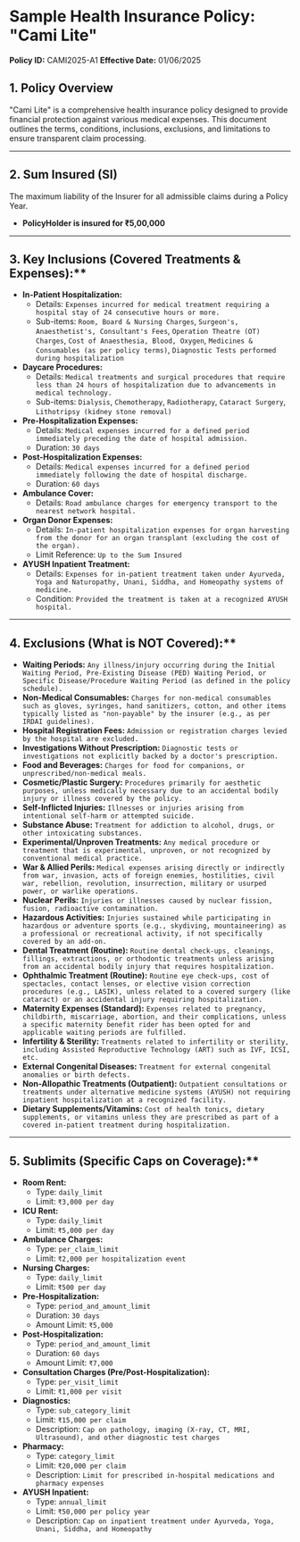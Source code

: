 # Sample Health Insurance Policy: "Cami Lite"
**Policy ID:** CAMI2025-A1
**Effective Date:** 01/06/2025


## 1. Policy Overview

"Cami Lite" is a comprehensive health insurance policy designed to provide financial protection against various medical expenses. This document outlines the terms, conditions, inclusions, exclusions, and limitations to ensure transparent claim processing.

---

## 2. Sum Insured (SI)

The maximum liability of the Insurer for all admissible claims during a Policy Year.

* **PolicyHolder is insured for ₹5,00,000**

---

## 3. Key Inclusions (Covered Treatments & Expenses):**

* **In-Patient Hospitalization:**
    * Details: `Expenses incurred for medical treatment requiring a hospital stay of 24 consecutive hours or more.`
    * Sub-items: `Room, Board & Nursing Charges`, `Surgeon's, Anaesthetist's, Consultant's Fees`, `Operation Theatre (OT) Charges`, `Cost of Anaesthesia, Blood, Oxygen`, `Medicines & Consumables (as per policy terms)`, `Diagnostic Tests performed during hospitalization`
* **Daycare Procedures:**
    * Details: `Medical treatments and surgical procedures that require less than 24 hours of hospitalization due to advancements in medical technology.`
    * Sub-items: `Dialysis`, `Chemotherapy`, `Radiotherapy`, `Cataract Surgery`, `Lithotripsy (kidney stone removal)`
* **Pre-Hospitalization Expenses:**
    * Details: `Medical expenses incurred for a defined period immediately preceding the date of hospital admission.`
    * Duration: `30 days`
* **Post-Hospitalization Expenses:**
    * Details: `Medical expenses incurred for a defined period immediately following the date of hospital discharge.`
    * Duration: `60 days`
* **Ambulance Cover:**
    * Details: `Road ambulance charges for emergency transport to the nearest network hospital.`
* **Organ Donor Expenses:**
    * Details: `In-patient hospitalization expenses for organ harvesting from the donor for an organ transplant (excluding the cost of the organ).`
    * Limit Reference: `Up to the Sum Insured`
* **AYUSH Inpatient Treatment:**
    * Details: `Expenses for in-patient treatment taken under Ayurveda, Yoga and Naturopathy, Unani, Siddha, and Homeopathy systems of medicine.`
    * Condition: `Provided the treatment is taken at a recognized AYUSH hospital.`

---

## 4. Exclusions (What is NOT Covered):**

* **Waiting Periods:** `Any illness/injury occurring during the Initial Waiting Period, Pre-Existing Disease (PED) Waiting Period, or Specific Disease/Procedure Waiting Period (as defined in the policy schedule).`
* **Non-Medical Consumables:** `Charges for non-medical consumables such as gloves, syringes, hand sanitizers, cotton, and other items typically listed as "non-payable" by the insurer (e.g., as per IRDAI guidelines).`
* **Hospital Registration Fees:** `Admission or registration charges levied by the hospital are excluded.`
* **Investigations Without Prescription:** `Diagnostic tests or investigations not explicitly backed by a doctor's prescription.`
* **Food and Beverages:** `Charges for food for companions, or unprescribed/non-medical meals.`
* **Cosmetic/Plastic Surgery:** `Procedures primarily for aesthetic purposes, unless medically necessary due to an accidental bodily injury or illness covered by the policy.`
* **Self-Inflicted Injuries:** `Illnesses or injuries arising from intentional self-harm or attempted suicide.`
* **Substance Abuse:** `Treatment for addiction to alcohol, drugs, or other intoxicating substances.`
* **Experimental/Unproven Treatments:** `Any medical procedure or treatment that is experimental, unproven, or not recognized by conventional medical practice.`
* **War & Allied Perils:** `Medical expenses arising directly or indirectly from war, invasion, acts of foreign enemies, hostilities, civil war, rebellion, revolution, insurrection, military or usurped power, or warlike operations.`
* **Nuclear Perils:** `Injuries or illnesses caused by nuclear fission, fusion, radioactive contamination.`
* **Hazardous Activities:** `Injuries sustained while participating in hazardous or adventure sports (e.g., skydiving, mountaineering) as a professional or recreational activity, if not specifically covered by an add-on.`
* **Dental Treatment (Routine):** `Routine dental check-ups, cleanings, fillings, extractions, or orthodontic treatments unless arising from an accidental bodily injury that requires hospitalization.`
* **Ophthalmic Treatment (Routine):** `Routine eye check-ups, cost of spectacles, contact lenses, or elective vision correction procedures (e.g., LASIK), unless related to a covered surgery (like cataract) or an accidental injury requiring hospitalization.`
* **Maternity Expenses (Standard):** `Expenses related to pregnancy, childbirth, miscarriage, abortion, and their complications, unless a specific maternity benefit rider has been opted for and applicable waiting periods are fulfilled.`
* **Infertility & Sterility:** `Treatments related to infertility or sterility, including Assisted Reproductive Technology (ART) such as IVF, ICSI, etc.`
* **External Congenital Diseases:** `Treatment for external congenital anomalies or birth defects.`
* **Non-Allopathic Treatments (Outpatient):** `Outpatient consultations or treatments under alternative medicine systems (AYUSH) not requiring inpatient hospitalization at a recognized facility.`
* **Dietary Supplements/Vitamins:** `Cost of health tonics, dietary supplements, or vitamins unless they are prescribed as part of a covered in-patient treatment during hospitalization.`

---

## 5. Sublimits (Specific Caps on Coverage):**

* **Room Rent:**
    * Type: `daily_limit`
    * Limit: `₹3,000 per day`
* **ICU Rent:**
    * Type: `daily_limit`
    * Limit: `₹5,000 per day`
* **Ambulance Charges:**
    * Type: `per_claim_limit`
    * Limit: `₹2,000 per hospitalization event`
* **Nursing Charges:**
    * Type: `daily_limit`
    * Limit: `₹500 per day`
* **Pre-Hospitalization:**
    * Type: `period_and_amount_limit`
    * Duration: `30 days`
    * Amount Limit: `₹5,000`
* **Post-Hospitalization:**
    * Type: `period_and_amount_limit`
    * Duration: `60 days`
    * Amount Limit: `₹7,000`
* **Consultation Charges (Pre/Post-Hospitalization):**
    * Type: `per_visit_limit`
    * Limit: `₹1,000 per visit`
* **Diagnostics:**
    * Type: `sub_category_limit`
    * Limit: `₹15,000 per claim`
    * Description: `Cap on pathology, imaging (X-ray, CT, MRI, Ultrasound), and other diagnostic test charges`
* **Pharmacy:**
    * Type: `category_limit`
    * Limit: `₹20,000 per claim`
    * Description: `Limit for prescribed in-hospital medications and pharmacy expenses`
* **AYUSH Inpatient:**
    * Type: `annual_limit`
    * Limit: `₹50,000 per policy year`
    * Description: `Cap on inpatient treatment under Ayurveda, Yoga, Unani, Siddha, and Homeopathy`